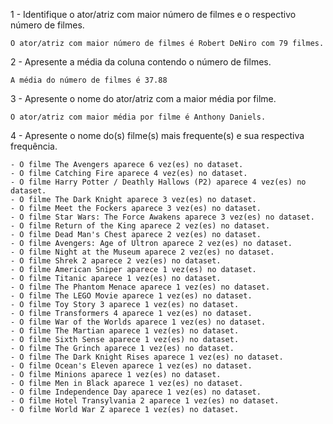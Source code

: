 1 - Identifique o ator/atriz com maior número de filmes e o respectivo número de filmes.

    O ator/atriz com maior número de filmes é Robert DeNiro com 79 filmes.

2 - Apresente a média da coluna contendo o número de filmes.

    A média do número de filmes é 37.88

3 - Apresente o nome do ator/atriz com a maior média por filme.

    O ator/atriz com maior média por filme é Anthony Daniels.

4 - Apresente o nome do(s) filme(s) mais frequente(s) e sua respectiva frequência.

    - O filme The Avengers aparece 6 vez(es) no dataset.
    - O filme Catching Fire aparece 4 vez(es) no dataset.
    - O filme Harry Potter / Deathly Hallows (P2) aparece 4 vez(es) no dataset.
    - O filme The Dark Knight aparece 3 vez(es) no dataset.
    - O filme Meet the Fockers aparece 3 vez(es) no dataset.
    - O filme Star Wars: The Force Awakens aparece 3 vez(es) no dataset.
    - O filme Return of the King aparece 2 vez(es) no dataset.
    - O filme Dead Man's Chest aparece 2 vez(es) no dataset.
    - O filme Avengers: Age of Ultron aparece 2 vez(es) no dataset.
    - O filme Night at the Museum aparece 2 vez(es) no dataset.
    - O filme Shrek 2 aparece 2 vez(es) no dataset.
    - O filme American Sniper aparece 1 vez(es) no dataset.
    - O filme Titanic aparece 1 vez(es) no dataset.
    - O filme The Phantom Menace aparece 1 vez(es) no dataset.
    - O filme The LEGO Movie aparece 1 vez(es) no dataset.
    - O filme Toy Story 3 aparece 1 vez(es) no dataset.
    - O filme Transformers 4 aparece 1 vez(es) no dataset.
    - O filme War of the Worlds aparece 1 vez(es) no dataset.
    - O filme The Martian aparece 1 vez(es) no dataset.
    - O filme Sixth Sense aparece 1 vez(es) no dataset.
    - O filme The Grinch aparece 1 vez(es) no dataset.
    - O filme The Dark Knight Rises aparece 1 vez(es) no dataset.
    - O filme Ocean's Eleven aparece 1 vez(es) no dataset.
    - O filme Minions aparece 1 vez(es) no dataset.
    - O filme Men in Black aparece 1 vez(es) no dataset.
    - O filme Independence Day aparece 1 vez(es) no dataset.
    - O filme Hotel Transylvania 2 aparece 1 vez(es) no dataset.
    - O filme World War Z aparece 1 vez(es) no dataset.
    